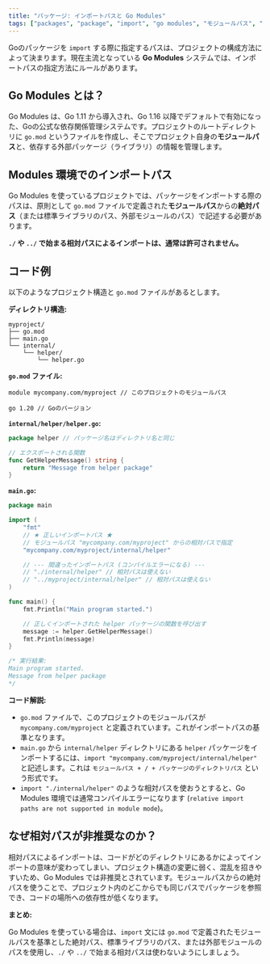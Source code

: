 ```yaml
---
title: "パッケージ: インポートパスと Go Modules"
tags: ["packages", "package", "import", "go modules", "モジュールパス", "相対パス"]
---
```


Goのパッケージを `import` する際に指定するパスは、プロジェクトの構成方法によって決まります。現在主流となっている **Go Modules** システムでは、インポートパスの指定方法にルールがあります。

## Go Modules とは？

Go Modules は、Go 1.11 から導入され、Go 1.16 以降でデフォルトで有効になった、Goの公式な依存関係管理システムです。プロジェクトのルートディレクトリに `go.mod` というファイルを作成し、そこでプロジェクト自身の**モジュールパス**と、依存する外部パッケージ（ライブラリ）の情報を管理します。

## Modules 環境でのインポートパス

Go Modules を使っているプロジェクトでは、パッケージをインポートする際のパスは、原則として `go.mod` ファイルで定義された**モジュールパス**からの**絶対パス**（または標準ライブラリのパス、外部モジュールのパス）で記述する必要があります。

**`./` や `../` で始まる相対パスによるインポートは、通常は許可されません。**

## コード例

以下のようなプロジェクト構造と `go.mod` ファイルがあるとします。

**ディレクトリ構造:**
```
myproject/
├── go.mod
├── main.go
└── internal/
    └── helper/
        └── helper.go
```

**`go.mod` ファイル:**
```
module mycompany.com/myproject // このプロジェクトのモジュールパス

go 1.20 // Goのバージョン
```

**`internal/helper/helper.go`:**
```go
package helper // パッケージ名はディレクトリ名と同じ

// エクスポートされる関数
func GetHelperMessage() string {
	return "Message from helper package"
}
```

**`main.go`:**
```go
package main

import (
	"fmt"
	// ★ 正しいインポートパス ★
	// モジュールパス "mycompany.com/myproject" からの相対パスで指定
	"mycompany.com/myproject/internal/helper"

	// --- 間違ったインポートパス (コンパイルエラーになる) ---
	// "./internal/helper" // 相対パスは使えない
	// "../myproject/internal/helper" // 相対パスは使えない
)

func main() {
	fmt.Println("Main program started.")

	// 正しくインポートされた helper パッケージの関数を呼び出す
	message := helper.GetHelperMessage()
	fmt.Println(message)
}

/* 実行結果:
Main program started.
Message from helper package
*/
```

**コード解説:**

*   `go.mod` ファイルで、このプロジェクトのモジュールパスが `mycompany.com/myproject` と定義されています。これがインポートパスの基準となります。
*   `main.go` から `internal/helper` ディレクトリにある `helper` パッケージをインポートするには、`import "mycompany.com/myproject/internal/helper"` と記述します。これは `モジュールパス + / + パッケージのディレクトリパス` という形式です。
*   `import "./internal/helper"` のような相対パスを使おうとすると、Go Modules 環境では通常コンパイルエラーになります (`relative import paths are not supported in module mode`)。

## なぜ相対パスが非推奨なのか？

相対パスによるインポートは、コードがどのディレクトリにあるかによってインポートの意味が変わってしまい、プロジェクト構造の変更に弱く、混乱を招きやすいため、Go Modules では非推奨とされています。モジュールパスからの絶対パスを使うことで、プロジェクト内のどこからでも同じパスでパッケージを参照でき、コードの場所への依存性が低くなります。

**まとめ:**

Go Modules を使っている場合は、`import` 文には `go.mod` で定義されたモジュールパスを基準とした絶対パス、標準ライブラリのパス、または外部モジュールのパスを使用し、`./` や `../` で始まる相対パスは使わないようにしましょう。